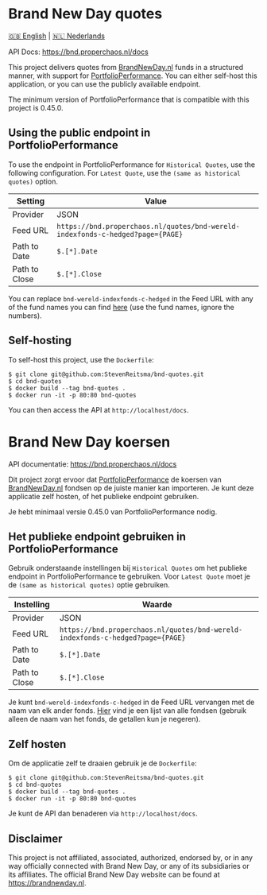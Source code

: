 # Brand New Day quotes

[🇬🇧 English](#brand-new-day-quotes) | [🇳🇱 Nederlands](#brand-new-day-koersen)

API Docs: https://bnd.properchaos.nl/docs

This project delivers quotes from [BrandNewDay.nl](https://brandnewday.nl) funds in a structured manner, with support for [PortfolioPerformance](https://www.portfolio-performance.info/en/).
You can either self-host this application, or you can use the publicly available endpoint.

The minimum version of PortfolioPerformance that is compatible with this project is 0.45.0.

## Using the public endpoint in PortfolioPerformance
To use the endpoint in PortfolioPerformance for `Historical Quotes`, use the following configuration.
For `Latest Quote`, use the `(same as historical quotes)` option.

| Setting | Value |
|-|-|
| Provider  | JSON  |
| Feed URL  | `https://bnd.properchaos.nl/quotes/bnd-wereld-indexfonds-c-hedged?page={PAGE}`  |
| Path to Date | `$.[*].Date` |
| Path to Close | `$.[*].Close` |

You can replace `bnd-wereld-indexfonds-c-hedged` in the Feed URL with any of the fund names you can find [here](https://bnd.properchaos.nl/funds) (use the fund names, ignore the numbers).

## Self-hosting
To self-host this project, use the `Dockerfile`:

```
$ git clone git@github.com:StevenReitsma/bnd-quotes.git
$ cd bnd-quotes
$ docker build --tag bnd-quotes .
$ docker run -it -p 80:80 bnd-quotes
```

You can then access the API at `http://localhost/docs`.




# Brand New Day koersen
API documentatie: https://bnd.properchaos.nl/docs

Dit project zorgt ervoor dat [PortfolioPerformance](https://www.portfolio-performance.info/en/) de koersen van [BrandNewDay.nl](https://brandnewday.nl) fondsen op de juiste manier kan importeren.
Je kunt deze applicatie zelf hosten, of het publieke endpoint gebruiken.

Je hebt minimaal versie 0.45.0 van PortfolioPerformance nodig.

## Het publieke endpoint gebruiken in PortfolioPerformance
Gebruik onderstaande instellingen bij `Historical Quotes` om het publieke endpoint in PortfolioPerformance te gebruiken.
Voor `Latest Quote` moet je de `(same as historical quotes)` optie gebruiken.

| Instelling | Waarde |
|-|-|
| Provider  | JSON  |
| Feed URL  | `https://bnd.properchaos.nl/quotes/bnd-wereld-indexfonds-c-hedged?page={PAGE}`  |
| Path to Date | `$.[*].Date` |
| Path to Close | `$.[*].Close` |

Je kunt `bnd-wereld-indexfonds-c-hedged` in de Feed URL vervangen met de naam van elk ander fonds. [Hier](https://bnd.properchaos.nl/funds) vind je een lijst van alle fondsen (gebruik alleen de naam van het fonds, de getallen kun je negeren).

## Zelf hosten
Om de applicatie zelf te draaien gebruik je de `Dockerfile`:

```
$ git clone git@github.com:StevenReitsma/bnd-quotes.git
$ cd bnd-quotes
$ docker build --tag bnd-quotes .
$ docker run -it -p 80:80 bnd-quotes
```

Je kunt de API dan benaderen via `http://localhost/docs`.

## Disclaimer

This project is not affiliated, associated, authorized, endorsed by, or in any way officially connected with Brand New Day, or any of its subsidiaries or its affiliates. The official Brand New Day website can be found at https://brandnewday.nl.
